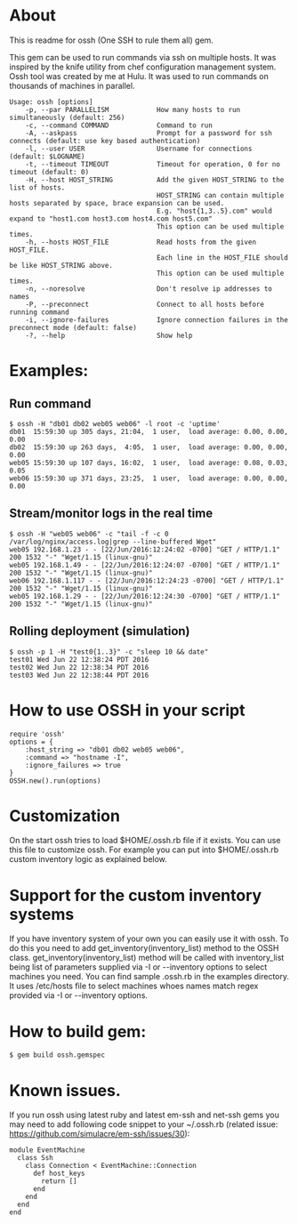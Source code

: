 # About

This is readme for ossh (One SSH to rule them all) gem.

This gem can be used to run commands via ssh on multiple hosts. It was inspired by the knife utility from
chef configuration management system.  Ossh tool was created by me at Hulu. It was used to run commands
on thousands of machines in parallel.


```
Usage: ossh [options]
    -p, --par PARALLELISM            How many hosts to run simultaneously (default: 256)
    -c, --command COMMAND            Command to run
    -A, --askpass                    Prompt for a password for ssh connects (default: use key based authentication)
    -l, --user USER                  Username for connections (default: $LOGNAME)
    -t, --timeout TIMEOUT            Timeout for operation, 0 for no timeout (default: 0)
    -H, --host HOST_STRING           Add the given HOST_STRING to the list of hosts.
                                     HOST_STRING can contain multiple hosts separated by space, brace expansion can be used.
                                     E.g. "host{1,3..5}.com" would expand to "host1.com host3.com host4.com host5.com"
                                     This option can be used multiple times.
    -h, --hosts HOST_FILE            Read hosts from the given HOST_FILE.
                                     Each line in the HOST_FILE should be like HOST_STRING above.
                                     This option can be used multiple times.
    -n, --noresolve                  Don't resolve ip addresses to names
    -P, --preconnect                 Connect to all hosts before running command
    -i, --ignore-failures            Ignore connection failures in the preconnect mode (default: false)
    -?, --help                       Show help
```

# Examples:

## Run command

```
$ ossh -H "db01 db02 web05 web06" -l root -c 'uptime'
db01  15:59:30 up 305 days, 21:04,  1 user,  load average: 0.00, 0.00, 0.00
db02  15:59:30 up 263 days,  4:05,  1 user,  load average: 0.00, 0.00, 0.00
web05 15:59:30 up 107 days, 16:02,  1 user,  load average: 0.08, 0.03, 0.05
web06 15:59:30 up 371 days, 23:25,  1 user,  load average: 0.00, 0.00, 0.00
```

## Stream/monitor logs in the real time

```
$ ossh -H "web05 web06" -c "tail -f -c 0 /var/log/nginx/access.log|grep --line-buffered Wget"
web05 192.168.1.23 - - [22/Jun/2016:12:24:02 -0700] "GET / HTTP/1.1" 200 1532 "-" "Wget/1.15 (linux-gnu)"
web05 192.168.1.49 - - [22/Jun/2016:12:24:07 -0700] "GET / HTTP/1.1" 200 1532 "-" "Wget/1.15 (linux-gnu)"
web06 192.168.1.117 - - [22/Jun/2016:12:24:23 -0700] "GET / HTTP/1.1" 200 1532 "-" "Wget/1.15 (linux-gnu)"
web05 192.168.1.29 - - [22/Jun/2016:12:24:30 -0700] "GET / HTTP/1.1" 200 1532 "-" "Wget/1.15 (linux-gnu)"
```

## Rolling deployment (simulation)

```
$ ossh -p 1 -H "test0{1..3}" -c "sleep 10 && date"
test01 Wed Jun 22 12:38:24 PDT 2016
test02 Wed Jun 22 12:38:34 PDT 2016
test03 Wed Jun 22 12:38:44 PDT 2016
```

# How to use OSSH in your script

```
require 'ossh'
options = {
    :host_string => "db01 db02 web05 web06",
    :command => "hostname -I",
    :ignore_failures => true
}
OSSH.new().run(options)
```

# Customization

On the start ossh tries to load $HOME/.ossh.rb file if it exists. You can use this file to customize
ossh. For example you can put into $HOME/.ossh.rb custom inventory logic as explained below.

# Support for the custom inventory systems

If you have inventory system of your own you can easily use it with ossh. To do this you need to add
get_inventory(inventory_list) method to the OSSH class.  get_inventory(inventory_list) method will be
called with inventory_list being list of parameters supplied via -I or --inventory options to select
machines you need.  You can find sample .ossh.rb in the examples directory. It uses /etc/hosts file to
select machines whoes names match regex provided via -I or --inventory options.

# How to build gem:

```
$ gem build ossh.gemspec
```

# Known issues.

If you run ossh using latest ruby and latest em-ssh and net-ssh gems you may need to add following code
snippet to your ~/.ossh.rb (related issue: https://github.com/simulacre/em-ssh/issues/30):

```
module EventMachine
  class Ssh
    class Connection < EventMachine::Connection
      def host_keys
        return []
      end
    end
  end
end

```
